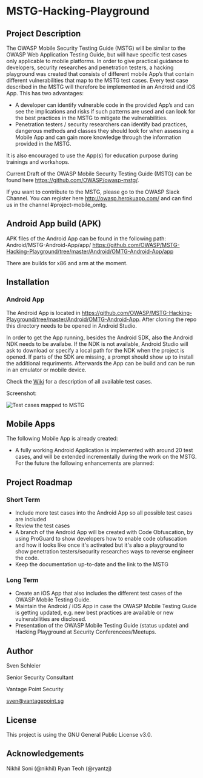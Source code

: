 # MSTG-Hacking-Playground

## Project Description

The OWASP Mobile Security Testing Guide (MSTG) will be similar to the OWASP Web Application Testing Guide, but will have specific test cases only applicable to mobile platforms. In order to give practical guidance to developers, security researches and penetration testers, a hacking playground was created that consists of different mobile App’s that contain different vulnerabilities that map to the MSTG test cases. Every test case described in the MSTG will therefore be implemented in an Android and iOS App. This has two advantages:

- A developer can identify vulnerable code in the provided App’s and can see the implications and risks if such patterns are used and can look for the best practices in the MSTG to mitigate the vulnerabilities.
- Penetration testers / security researchers can identify bad practices, dangerous methods and classes they should look for when assessing a Mobile App and can gain more knowledge through the information provided in the MSTG.

It is also encouraged to use the App(s) for education purpose during trainings and workshops. 

Current Draft of the OWASP Mobile Security Testing Guide (MSTG) can be found here https://github.com/OWASP/owasp-mstg/.

If you want to contribute to the MSTG, please go to the OWASP Slack Channel. You can register here http://owasp.herokuapp.com/ and can find us in the channel #project-mobile_omtg.

## Android App build (APK)

APK files of the Android App can be found in the following path: Android/MSTG-Android-App/app/
https://github.com/OWASP/MSTG-Hacking-Playground/tree/master/Android/OMTG-Android-App/app

There are builds for x86 and arm at the moment. 


## Installation 

### Android App

The Android App is located in https://github.com/OWASP/MSTG-Hacking-Playground/tree/master/Android/OMTG-Android-App. After cloning the repo this directory needs to be opened in Android Studio. 

In order to get the App running, besides the Android SDK, also the Android NDK needs to be availabe. If the NDK is not available, Android Studio will ask to download or specify a local path for the NDK when the project is opened. If parts of the SDK are missing, a prompt should show up to install the additional requriments. Afterwards the App can be build and can be run in an emulator or mobile device. 

Check the [Wiki](https://github.com/OWASP/MSTG-Hacking-Playground/wiki) for a description of all available test cases.

Screenshot:

![Test cases mapped to MSTG](https://raw.githubusercontent.com/OWASP/MSTG-Hacking-Playground/master/Android/OMTG-Android-App/screenshots/screenshot_0.png "Test cases mapped to MSTG" )



## Mobile Apps

The following Mobile App is already created:
* A fully working Android Application is implemented with around 20 test cases, and will be extended incrementally during the work on the MSTG.
For the future the following enhancements are planned:

## Project Roadmap 

### Short Term 
* Include more test cases into the Android App so all possible test cases are included
* Review the test cases
* A branch of the Android App will be created with Code Obfuscation, by using ProGuard to show developers how to enable code obfuscation and how it looks like once it's activated but it's also a playground to show penetration testers/security researches ways to reverse engineer the code.
* Keep the documentation up-to-date and the link to the MSTG 

### Long Term 
* Create an iOS App that also includes the different test cases of the OWASP Mobile Testing Guide.
* Maintain the Android / iOS App in case the OWASP Mobile Testing Guide is getting updated, e.g. new best practices are available or new vulnerabilities are disclosed.
* Presentation of the OWASP Mobile Testing Guide (status update) and Hacking Playground at Security Conferencees/Meetups.
    

## Author 

Sven Schleier

Senior Security Consultant

Vantage Point Security 

sven@vantagepoint.sg


## License

This project is using the GNU General Public License v3.0. 


## Acknowledgements

Nikhil Soni (@nikhil)
Ryan Teoh (@ryantzj)

